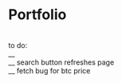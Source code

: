 # Portfolio
<br />
to do: <br />
__ <br />
__  search button refreshes page <br /> 
__  fetch bug for btc price </br>
